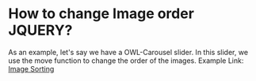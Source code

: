 # How to change Image order JQUERY?
As an example, let's say we have a OWL-Carousel slider. In this slider, we use the move function to change the order of the images.
Example Link: <a href="http://developer.oguzhansengul.com/image-sorting/" target="_blank">Image Sorting</a>
